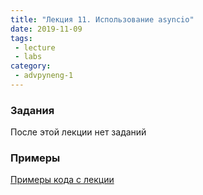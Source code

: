 ```yaml
---
title: "Лекция 11. Использование asyncio"
date: 2019-11-09
tags:
 - lecture
 - labs
category:
 - advpyneng-1
---
```


### Задания

После этой лекции нет заданий


### Примеры

[Примеры кода с лекции](https://github.com/pyneng/advpyneng-online-oct-nov-2019/tree/master/examples/12_using_asyncio)


